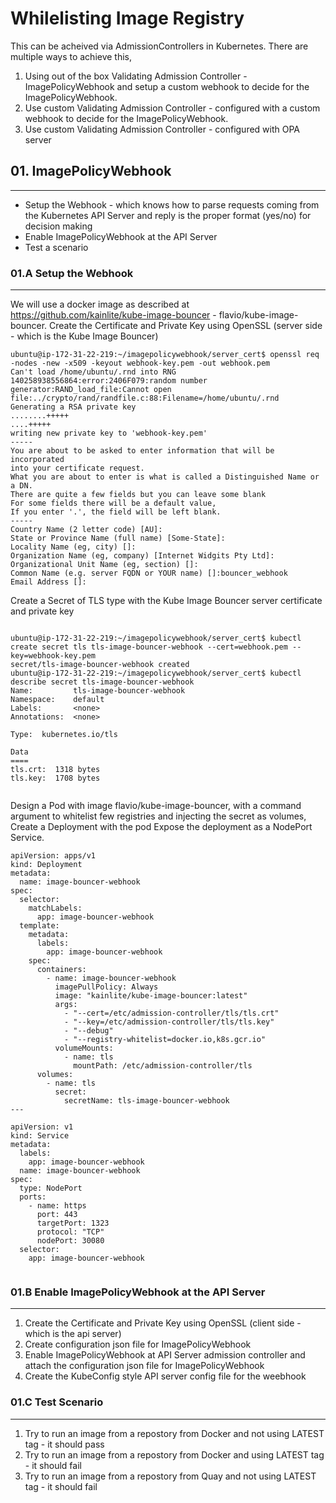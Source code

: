 # Whilelisting Image Registry

This can be acheived via AdmissionControllers in Kubernetes. There are multiple ways to achieve this, 

1. Using out of the box Validating Admission Controller  - ImagePolicyWebhook and setup a custom webhook to decide for the ImagePolicyWebhook. 
2. Use custom Validating Admission Controller - configured with a custom webhook to decide for the ImagePolicyWebhook. 
3. Use custom Validating Admission Controller - configured with OPA server


## 01. ImagePolicyWebhook 
---

- Setup the Webhook - which knows how to parse requests coming from the Kubernetes API Server and reply is the proper format (yes/no) for decision making
- Enable ImagePolicyWebhook at the API Server 
- Test a scenario

### 01.A Setup the Webhook
---

We will use a docker image as described at https://github.com/kainlite/kube-image-bouncer - flavio/kube-image-bouncer. Create the Certificate and Private Key using OpenSSL (server side - which is the Kube Image Bouncer) 

```
ubuntu@ip-172-31-22-219:~/imagepolicywebhook/server_cert$ openssl req  -nodes -new -x509 -keyout webhook-key.pem -out webhook.pem
Can't load /home/ubuntu/.rnd into RNG
140258938556864:error:2406F079:random number generator:RAND_load_file:Cannot open file:../crypto/rand/randfile.c:88:Filename=/home/ubuntu/.rnd
Generating a RSA private key
........+++++
....+++++
writing new private key to 'webhook-key.pem'
-----
You are about to be asked to enter information that will be incorporated
into your certificate request.
What you are about to enter is what is called a Distinguished Name or a DN.
There are quite a few fields but you can leave some blank
For some fields there will be a default value,
If you enter '.', the field will be left blank.
-----
Country Name (2 letter code) [AU]:
State or Province Name (full name) [Some-State]:
Locality Name (eg, city) []:
Organization Name (eg, company) [Internet Widgits Pty Ltd]:
Organizational Unit Name (eg, section) []:
Common Name (e.g. server FQDN or YOUR name) []:bouncer_webhook
Email Address []:

```

Create a Secret of TLS type with the  Kube Image Bouncer server certificate and private key 

```

ubuntu@ip-172-31-22-219:~/imagepolicywebhook/server_cert$ kubectl create secret tls tls-image-bouncer-webhook --cert=webhook.pem --key=webhook-key.pem
secret/tls-image-bouncer-webhook created
ubuntu@ip-172-31-22-219:~/imagepolicywebhook/server_cert$ kubectl describe secret tls-image-bouncer-webhook
Name:         tls-image-bouncer-webhook
Namespace:    default
Labels:       <none>
Annotations:  <none>

Type:  kubernetes.io/tls

Data
====
tls.crt:  1318 bytes
tls.key:  1708 bytes


```

Design a Pod with image flavio/kube-image-bouncer, with a command argument to whitelist few registries and injecting the secret as volumes, Create a Deployment with the pod 
Expose the deployment as a NodePort Service.

```
apiVersion: apps/v1
kind: Deployment
metadata:
  name: image-bouncer-webhook
spec:
  selector:
    matchLabels:
      app: image-bouncer-webhook
  template:
    metadata:
      labels:
        app: image-bouncer-webhook
    spec:
      containers:
        - name: image-bouncer-webhook
          imagePullPolicy: Always
          image: "kainlite/kube-image-bouncer:latest"
          args:
            - "--cert=/etc/admission-controller/tls/tls.crt"
            - "--key=/etc/admission-controller/tls/tls.key"
            - "--debug"
            - "--registry-whitelist=docker.io,k8s.gcr.io"
          volumeMounts:
            - name: tls
              mountPath: /etc/admission-controller/tls
      volumes:
        - name: tls
          secret:
            secretName: tls-image-bouncer-webhook
---

apiVersion: v1
kind: Service
metadata:
  labels:
    app: image-bouncer-webhook
  name: image-bouncer-webhook
spec:
  type: NodePort
  ports:
    - name: https
      port: 443
      targetPort: 1323
      protocol: "TCP"
      nodePort: 30080
  selector:
    app: image-bouncer-webhook


```                

### 01.B Enable ImagePolicyWebhook at the API Server 
---

1. Create the Certificate and Private Key using OpenSSL (client side - which is the api server)   
2. Create configuration json file for ImagePolicyWebhook 
3. Enable ImagePolicyWebhook at API Server admission controller and attach the configuration json file for ImagePolicyWebhook 
4. Create the KubeConfig style API server config file for the weebhook 

### 01.C Test Scenario
---

1. Try to run an image from a repostory from Docker and not using LATEST tag - it should pass
2. Try to run an image from a repostory from Docker and using LATEST tag - it should fail
3. Try to run an image from a repostory from Quay and not using LATEST tag - it should fail

                                      
                                                      
